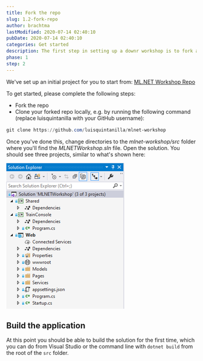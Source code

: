 ```yaml
---
title: Fork the repo
slug: 1.2-fork-repo
author: brachtma
lastModified: 2020-07-14 02:40:10
pubDate: 2020-07-14 02:40:10
categories: Get started
description: The first step in setting up a downr workshop is to fork and clone the repo
phase: 1
step: 2
---
```


We've set up an initial project for you to start from: [ML.NET Workshop Repo](https://github.com/luisquintanilla/mlnet-workshop)

To get started, please complete the following steps:
- Fork the repo
- Clone your forked repo locally, e.g. by running the following command (replace luisquintanilla with your GitHub username):
```powershell
git clone https://github.com/luisquintanilla/mlnet-workshop
```

Once you've done this, change directories to the *mlnet-workshop/src* folder where you'll find the *MLNETWorkshop.sln* file. Open the solution. You should see three projects, similar to what's shown here:

![Project structure](./media/project-structure.png)

## Build the application

At this point you should be able to build the solution for the first time, which you can do from Visual Studio or the command line with `dotnet build` from the root of the `src` folder.
